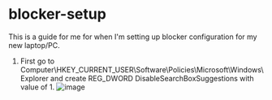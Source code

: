 # blocker-setup

This is a guide for me for when I'm setting up blocker configuration for my new laptop/PC.



1. First go to Computer\HKEY_CURRENT_USER\Software\Policies\Microsoft\Windows\Explorer and create REG_DWORD DisableSearchBoxSuggestions with value of 1.
![image](https://github.com/molodchyk/blocker-setup/assets/73010708/7a8e350a-9898-4158-bce3-06d69e456a89)

